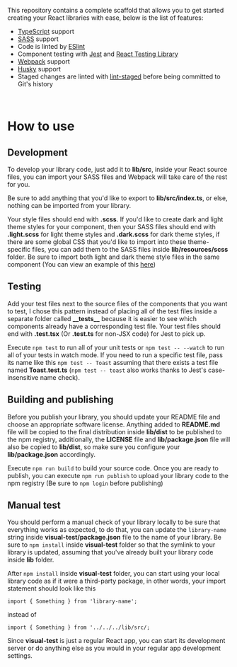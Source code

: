 This repository contains a complete scaffold that allows you to get started creating your React libraries with ease, below is the list of features:

- [TypeScript](https://www.typescriptlang.org/) support
- [SASS](https://sass-lang.com/) support
- Code is linted by [ESlint](https://eslint.org/)
- Component testing with [Jest](https://jestjs.io/) and [React Testing Library](https://testing-library.com/docs/react-testing-library/intro/)
- [Webpack](https://webpack.js.org/) support
- [Husky](https://typicode.github.io/husky/#/) support
- Staged changes are linted with [lint-staged](https://github.com/okonet/lint-staged) before being committed to Git's history

<br/>

# How to use
## Development
To develop your library code, just add it to **lib/src**, inside your React source files, you can import your SASS files and Webpack will take care of the rest for you.

Be sure to add anything that you'd like to export to **lib/src/index.ts**, or else, nothing can be imported from your library.

Your style files should end with **.scss**. If you'd like to create dark and light theme styles for your component, then your SASS files should end with **.light.scss** for light theme styles and **.dark.scss** for dark theme styles, if there are some global CSS that you'd like to import into these theme-specific files, you can add them to the SASS files inside **lib/resources/scss** folder. Be sure to import both light and dark theme style files in the same component (You can view an example of this [here](https://github.com/nhuyvan/react-dialog-builder/tree/master/lib/src/dialog))

## Testing
Add your test files next to the source files of the components that you want to test, I chose this pattern instead of placing all of the test files inside a separate folder called **\_\_tests\_\_** because it is easier to see which components already have a corresponding test file. Your test files should end with **.test.tsx** (Or **.test.ts** for non-JSX code) for Jest to pick up.

Execute `npm test` to run all of your unit tests or `npm test -- --watch` to run all of your tests in watch mode. If you need to run a specific test file, pass its name like this `npm test -- Toast` assuming that there exists a test file named **Toast.test.ts** (`npm test -- toast` also works thanks to Jest's case-insensitive name check).

## Building and publishing
Before you publish your library, you should update your README file and choose an appropriate software license. Anything added to **README.md** file will be copied to the final distribution inside **lib/dist** to be published to the npm registry, additionally, the **LICENSE** file and **lib/package.json** file will also be copied to **lib/dist**, so make sure you configure your **lib/package.json** accordingly.

Execute `npm run build` to build your source code. Once you are ready to publish, you can execute `npm run publish` to upload your library code to the npm registry (Be sure to `npm login` before publishing)

## Manual test
You should perform a manual check of your library locally to be sure that everything works as expected, to do that, you can update the `library-name` string inside **visual-test/package.json** file to the name of your library. Be sure to `npm install` inside **visual-test** folder so that the symlink to your library is updated, assuming that you've already built your library code inside **lib** folder.

After `npm install` inside **visual-test** folder, you can start using your local library code as if it were a third-party package, in other words, your import statement should look like this

`import { Something } from 'library-name';`

instead of

`import { Something } from '../../../lib/src/;`

Since **visual-test** is just a regular React app, you can start its development server or do anything else as you would in your regular app development settings.